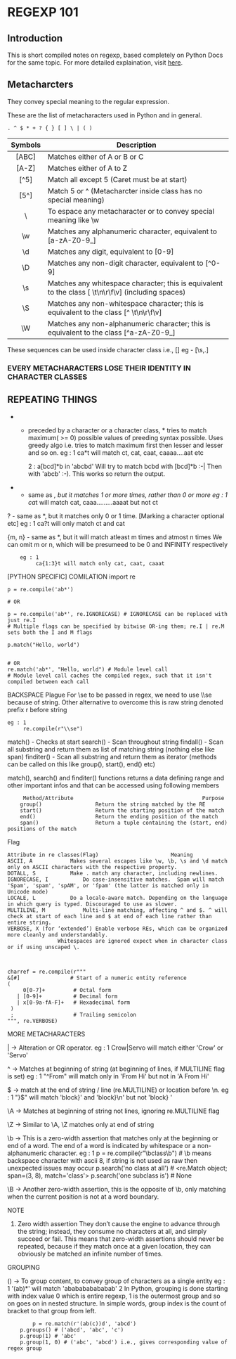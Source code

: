 # REGEXP 101

## Introduction
This is short compiled notes on regexp, based completely on Python Docs for the same topic. For more detailed explaination, visit [here](https://docs.python.org/3/howto/regex.html#regex-howto).

## Metacharcters
They convey special meaning to the regular expression.

These are the list of metacharacters used in Python and in general.
```
. ^ $ * + ? { } [ ] \ | ( )
```


| Symbols | Description |
| :---: | ----------------------------- |
| [ABC]   | Matches either of A or B or C |
| [A-Z]   | Matches either of A to Z | 
| [^5]    | Match all except 5 (Caret must be at start) |
| [5^]    | Match 5 or ^ (Metacharcter inside class has no special meaning) |
| \       | To espace any metacharacter or to convey special meaning like \w |
| \w 	  | Matches any alphanumeric character, equivalent to [a-zA-Z0-9_] |
| \d      | Matches any digit, equivalent to [0-9] | 
| \D 	  | Matches any non-digit character, equivalent to [^0-9] |
| \s 	  | Matches any whitespace character; this is equivalent to the class [ \t\n\r\f\v] (including spaces) |
| \S 	  | Matches any non-whitespace character; this is equivalent to the class [^ \t\n\r\f\v] |
| \W      | Matches any non-alphanumeric character; this is equivalent to the class [^a-zA-Z0-9_] |

These sequences can be used inside character class i.e., []
eg - [\s,.]

### EVERY METACHARACTERS LOSE THEIR IDENTITY IN CHARACTER CLASSES 



## REPEATING THINGS
* - preceded by a character or a character class, * tries to match maximum( >= 0) possible values of preeding syntax possible. 
    Uses greedy algo i.e. tries to match maximum first then lesser and lesser and so on.
	eg : 1
	     ca*t will match ct, cat, caat, caaaa....aat etc

	2 : a[bcd]*b in 'abcbd'
	    Will try to match bcbd with [bcd]*b :-|
	    Then with 'abcb' :-). This works so return the output.
	
+ - same as *, but it matches 1 or more times, rather than 0 or more
	eg : 1
	     ca*t will match cat, caaa.........aaaat but not ct

? - same as *, but it matches only 0 or 1 time. [Marking a character optional etc]
	eg : 1
	     ca?t will only match ct and cat

{m, n} - same as *, but it will match atleast m times and atmost n times
	 We can omit m or n, which will be presumeed to be 0 and INFINITY respectively
	 	
		eg : 1
		     ca{1:3}t will match only cat, caat, caaat


[PYTHON SPECIFIC] COMILATION
	import re

	p = re.compile('ab*')
	
	# OR

	p = re.compile('ab*', re.IGNORECASE) # IGNORECASE can be replaced with just re.I
	# Multiple flags can be specified by bitwise OR-ing them; re.I | re.M sets both the I and M flags

   	p.match("Hello, world")

	
	# OR
	re.match('ab*', "Hello, world") # Module level call
	# Module level call caches the compiled regex, such that it isn't compiled between each call

   BACKSPACE Plague
   	For \\se to be passed in regex, we need to use \\\\se because of string.
	Other alternative to overcome this is raw string denoted prefix r before string

	eg : 1
	     re.compile(r"\\se")
	
   match() - Checks at start
   search() - Scan throughout string
   findall() - Scan all substring and return them as list of matching string (nothing else like span)
   finditer() - Scan all substring and return them as iterator (methods can be called on this like group(), start(), end() etc)

   match(), search() and finditer() functions returns a data defining range and other important infos and that can be accessed using following members

	     Method/Attribute                                         Purpose
   		group()					Return the string matched by the RE
		start()					Return the starting position of the match
		end()					Return the ending position of the match
		span()					Return a tuple containing the (start, end) positions of the match

	

  Flag
	
	Attribute in re classes(Flag)	                    Meaning
	ASCII, A			Makes several escapes like \w, \b, \s and \d match only on ASCII characters with the respective property.
	DOTALL, S			Make . match any character, including newlines.
	IGNORECASE, I			Do case-insensitive matches.  Spam will match 'Spam', 'spam', 'spAM', or 'ſpam' (the latter is matched only in Unicode mode)
	LOCALE, L			Do a locale-aware match. Depending on the language in which query is typed. Discouraged to use as slower.
	MULTILINE, M			Multi-line matching, affecting ^ and $. ^ will check at start of each line and $ at end of each line rather than entire string.
	VERBOSE, X (for ‘extended’)	Enable verbose REs, which can be organized more cleanly and understandably. 
					Whitespaces are ignored expect when in character class or if using unscaped \.



	charref = re.compile(r"""
 	&[#]                # Start of a numeric entity reference
 	(
	     0[0-7]+         # Octal form
	   | [0-9]+          # Decimal form
	   | x[0-9a-fA-F]+   # Hexadecimal form
	 )
	 ;                   # Trailing semicolon
	""", re.VERBOSE)


MORE METACHARACTERS

| -> Alteration or OR operator.
	eg : 1
		Crow|Servo will match either 'Crow' or 'Servo'

^ -> Matches at beginning of string (at beginning of lines, if MULTILINE flag is set)
	eg : 1
		"^From" will match only in 'From Hi' but not in 'A From Hi'

$ -> match at the end of string / line (re.MULTILINE) or location before \n.
	eg : 1
		"}$" will match 'block}' and 'block}\n' but not 'block}  ' 

\A -> Matches at beginning of string not lines, ignoring re.MULTILINE flag

\Z -> Similar to \A, \Z matches only at end of string

\b -> This is a zero-width assertion that matches only at the beginning or end of a word. The end of a word is indicated by whitespace or a non-alphanumeric character.
	eg : 1
		p = re.compile(r"\bclass\b") # \b means backspace character with ascii 8, if string is not used as raw then unexpected issues may occur
		p.search('no class at all') # <re.Match object; span=(3, 8), match='class'>
		p.search('one subclass is') # None

\B -> Another zero-width assertion, this is the opposite of \b, only matching when the current position is not at a word boundary.

NOTE
1. Zero width assertion
	They don’t cause the engine to advance through the string; instead, they consume no characters at all, and simply succeed or fail.
	This means that zero-width assertions should never be repeated, because if they match once at a given location, they can obviously be matched an infinite number of times.


GROUPING

() -> To group content, to convey group of characters as a single entity
	eg : 1
		'(ab)*' will match 'ababababababab'
	     2
	      In Python, grouping is done starting with index value 0 which is entire regexp, 1 is the outermost group and so on goes on in nested structure. In simple words, group index is the count of bracket to that group from left.

	     	p = re.match(r'(ab(c))d', 'abcd')
		p.groups() # ('abcd', 'abc', 'c')
		p.group(1) # 'abc'
		p.group(1, 0) # ('abc', 'abcd') i.e., gives corresponding value of regex group



